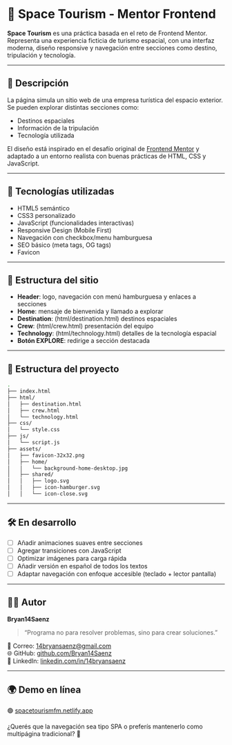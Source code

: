 # 🚀 Space Tourism - Mentor Frontend

**Space Tourism** es una práctica basada en el reto de Frontend Mentor. Representa una experiencia ficticia de turismo espacial, con una interfaz moderna, diseño responsive y navegación entre secciones como destino, tripulación y tecnología.

---

## 📌 Descripción

La página simula un sitio web de una empresa turística del espacio exterior. Se pueden explorar distintas secciones como:
- Destinos espaciales
- Información de la tripulación
- Tecnología utilizada

El diseño está inspirado en el desafío original de [Frontend Mentor](https://www.frontendmentor.io/challenges/space-tourism-multipage-website-gRWj1URZ3) y adaptado a un entorno realista con buenas prácticas de HTML, CSS y JavaScript.

---

## 🧩 Tecnologías utilizadas

- HTML5 semántico  
- CSS3 personalizado  
- JavaScript (funcionalidades interactivas)  
- Responsive Design (Mobile First)  
- Navegación con checkbox/menu hamburguesa  
- SEO básico (meta tags, OG tags)  
- Favicon

---

## 🧭 Estructura del sitio

- **Header**: logo, navegación con menú hamburguesa y enlaces a secciones  
- **Home**: mensaje de bienvenida y llamado a explorar  
- **Destination**: (html/destination.html) destinos espaciales  
- **Crew**: (html/crew.html) presentación del equipo  
- **Technology**: (html/technology.html) detalles de la tecnología espacial  
- **Botón EXPLORE**: redirige a sección destacada

---

## 📂 Estructura del proyecto

```bash
.
├── index.html
├── html/
│   ├── destination.html
│   ├── crew.html
│   └── technology.html
├── css/
│   └── style.css
├── js/
│   └── script.js
├── assets/
│   ├── favicon-32x32.png
│   ├── home/
│   │   └── background-home-desktop.jpg
│   ├── shared/
│   │   ├── logo.svg
│   │   ├── icon-hamburger.svg
│   │   └── icon-close.svg
```

---

## 🛠️ En desarrollo

- [ ] Añadir animaciones suaves entre secciones  
- [ ] Agregar transiciones con JavaScript  
- [ ] Optimizar imágenes para carga rápida  
- [ ] Añadir versión en español de todos los textos  
- [ ] Adaptar navegación con enfoque accesible (teclado + lector pantalla)

---

## 🧑‍💻 Autor

**Bryan14Saenz**

> “Programa no para resolver problemas, sino para crear soluciones.”

📧 Correo: [14bryansaenz@gmail.com](mailto:14bryansaenz@gmail.com)  
🌐 GitHub: [github.com/Bryan14Saenz](https://github.com/Bryan14Saenz)  
🔗 LinkedIn: [linkedin.com/in/14bryansaenz](https://www.linkedin.com/in/14bryansaenz)

---

## 🌍 Demo en línea

🟢 [spacetourismfm.netlify.app](https://spacetourismfm.netlify.app)

¿Querés que la navegación sea tipo SPA o preferís mantenerlo como multipágina tradicional? 🌌
